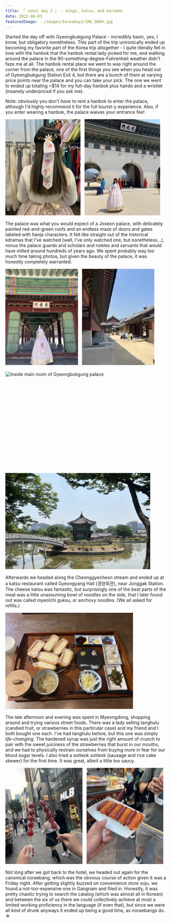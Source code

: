 ```yaml
---
title: 「 seoul day 2 」 - kings, katsu, and karaoke
date: 2022-06-03
featuredImage: ../images/koreaDay2/IMG_9609.jpg
---
```


Started the day off with Gyeongbukgung Palace - incredibly basic, yes, I know, but obligatory nonetheless. This part of the trip unironically ended up becoming my favorite part of the Korea trip altogether - I quite literally fell in love with the hanbok that the hanbok rental lady picked for me, and walking around the palace in the 90-something-degree-Fahrenheit weather didn't faze me at all. The hanbok rental place we went to was right around the corner from the palace, one of the first things you see when you head out of Gyeongbukgung Station Exit 4, but there are a bunch of them at varying price points near the palace and you can take your pick. The one we went to ended up totaling ~$14 for my full-day hanbok plus hairdo and a wristlet (insanely underpriced if you ask me).

Note: obviously you don't *have* to rent a hanbok to enter the palace, although I'd highly recommend it for the full tourist-y experience. Also, if you enter wearing a hanbok, the palace waives your entrance fee!

<div>
    <img src="../images/koreaDay2/IMG_2823.jpg" 
        alt="Wearing hanbok at Gyeongbukgung palace"
        style="height: 300px; object-fit:cover;display:inline-block;"
    />
</div>

The palace was what you would expect of a Joseon palace, with delicately painted red-and-green roofs and an endless maze of doors and gates labeled with hanja characters. It felt like straight out of the historical kdramas that I've watched (well, I've only watched one, but nonetheless...), minus the palace guards and scholars and nobles and servants that would have milled around hundreds of years ago. We spent probably way too much time taking photos, but given the beauty of the palace, it was honestly completely warranted.

<div>
    <img src="../images/koreaDay2/IMG_2824.jpg" 
        alt="More pictures of Gyeongbukgung palace"
        style="height: 300px; object-fit:cover;display:inline-block"
    />
</div>

<br/>
<div>
    <img src="../images/koreaDay2/IMG_9715.jpg" 
        alt="Inside main room of Gyeongbukgung palace"
        style="height: 300px; object-fit:cover;display:inline-block"
    />
</div>
<br />
<div>
    <img src="../images/koreaDay2/IMG_9856.jpg" 
        alt="Pagoda in Gyeongbukgung"
        style="height: 300px; object-fit:cover;display:inline-block"
    />
</div>



Afterwards we headed along the Cheonggyecheon stream and ended up at a katsu restaurant called Gyeongyang Hall (경양회관), near Jonggak Station. The cheese katsu was fantastic, but surprisingly one of the best parts of the meal was a little unassuming bowl of noodles on the side, that I later found out was called myeolchi guksu, or anchovy noodles. (We all asked for refills.) 

<div>
    <img src="../images/koreaDay2/IMG_9978.jpg" 
        alt="Cheese katsu at Gyeongyang Hall"
        style="height: 300px; object-fit:cover;display:inline-block"
    />
</div>

The late afternoon and evening was spent in Myeongdong, shopping around and trying various street foods. There was a lady selling tanghulu (candied fruit, or strawberries in this particular case) and my friend and I both bought one each. I've had tanghulu before, but this one was simply *life-changing*. The hardened syrup was just the right amount of crunch to pair with the sweet juiciness of the strawberries that burst in our mouths, and we had to physically restrain ourselves from buying more in fear for our blood sugar levels. I also tried a sotteok sotteok (sausage and rice cake skewer) for the first time. It was great, albeit a little too saucy. 

<div>
    <img src="../images/koreaDay2/IMG_2826.jpg" 
        alt="Street food at Myeongdong"
        style="height: 300px; object-fit:cover;display:inline-block"
    />
</div>

Not long after we got back to the hotel, we headed out again for the canonical noraebang, which was the obvious course of action given it was a Friday night. After getting slightly buzzed on convenience store soju, we found a not-too-expensive one in Gangnam and filed in. Honestly, it was pretty chaotic trying to search the catalog (which was almost all in Korean) and between the six of us there we could collectively achieve at most a limited working proficiency in the language (if even that), but since we were all kind of drunk anyways it ended up being a good time, as noraebangs do. ☆ 





